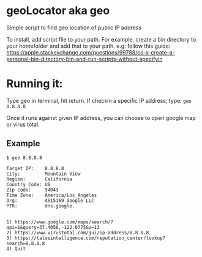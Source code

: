 # geoLocator aka geo
Simple script to find geo location of public IP address

To install, add script file to your path.
For example, create a bin directory to your homefolder and add that to your path.
e.g: follow this guide: https://apple.stackexchange.com/questions/99788/os-x-create-a-personal-bin-directory-bin-and-run-scripts-without-specifyin


# Running it:
Type geo in terminal, hit return.
If checkin a specific IP address, 
type: 
`geo 8.8.8.8`



Once it runs against given IP address, you can choose to open google map or virus total.


## Example
```
$ geo 8.8.8.8

Target IP:    8.8.8.8
City:         Mountain View
Region:       California
Country Code: US
Zip Code:     94043
Time Zone:    America/Los_Angeles
Org:          AS15169 Google LLC
PTR:          dns.google.


1) https://www.google.com/maps/search/?api=1&query=37.4056,-122.0775&z=13
2) https://www.virustotal.com/gui/ip-address/8.8.8.8
3) https://talosintelligence.com/reputation_center/lookup?search=8.8.8.8
4) Quit
```
